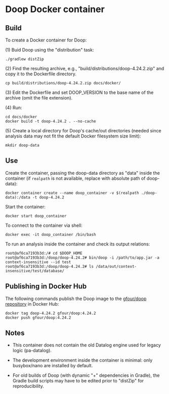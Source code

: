 # Doop Docker container #

## Build ##

To create a Docker container for Doop:

(1) Buid Doop using the "distribution" task:

```
./gradlew distZip
```

(2) Find the resulting archive, e.g.,
"build/distributions/doop-4.24.2.zip" and copy it to the Dockerfile
directory.

```
cp build/distributions/doop-4.24.2.zip docs/docker/
```

(3) Edit the Dockerfile and set DOOP_VERSION to the base name of the
archive (omit the file extension).

(4) Run:

```
cd docs/docker
docker build -t doop-4.24.2 . --no-cache
```

(5) Create a local directory for Doop's cache/out directories (needed
since analysis data may not fit the default Docker filesystem size
limit):

```
mkdir doop-data
```

## Use ##

Create the container, passing the doop-data directory as "data" inside
the container (if `realpath` is not available, replace with absolute
path of doop-data):

```
docker container create --name doop_container -v $(realpath ./doop-data):/data -t doop-4.24.2
```

Start the container:
```
docker start doop_container
```

To connect to the container via shell:

```
docker exec -it doop_container /bin/bash
```

To run an analysis inside the container and check its output
relations:

```
root@af6ca7193b3d:/# cd $DOOP_HOME
root@af6ca7193b3d:/doop/doop-4.24.2# bin/doop -i /path/to/app.jar -a context-insensitive --id test
root@af6ca7193b3d:/doop/doop-4.24.2# ls /data/out/context-insensitive/test/database/
```

## Publishing in Docker Hub ##

The following commands publish the Doop image to the [gfour/doop repository](https://hub.docker.com/r/gfour/doop) in Docker Hub:

```
docker tag doop-4.24.2 gfour/doop:4.24.2
docker push gfour/doop:4.24.2
```

## Notes ##

* This container does not contain the old Datalog engine used for
  legacy logic (pa-datalog).

* The development environment inside the container is minimal: only
  busybox/nano are installed by default.

* For old builds of Doop (with dynamic "+" dependencies in Gradle),
  the Gradle build scripts may have to be edited prior to "distZip"
  for reproducibility.
